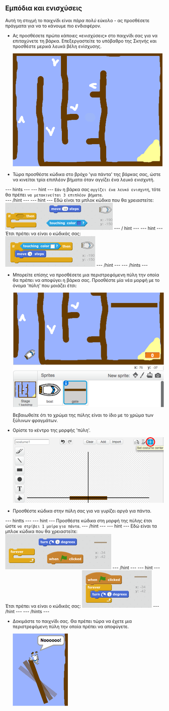 ## Εμπόδια και ενισχύσεις

Αυτή τη στιγμή το παιχνίδι είναι *πάρα πολύ* εύκολο - ας προσθέσετε πράγματα για να το κάνουμε πιο ενδιαφέρον.

+ Ας προσθέσετε πρώτα κάποιες «ενισχύσεις» στο παιχνίδι σας για να επιταχύνετε τη βάρκα. Επεξεργαστείτε το υπόβαθρο της Σκηνής και προσθέστε μερικά λευκά βέλη ενίσχυσης.
    
    ![στιγμιότυπο](images/boat-boost.png)

+ Τώρα προσθέστε κώδικα στο βρόχο 'για πάντα' της βάρκας σας, ώστε να κινείται τρία επιπλέον βήματα όταν αγγίζει ένα λευκό ενισχυτή.

\--- hints \--- \--- hint \--- `Εάν` η βάρκα σας `αγγίζει ένα λευκό ενισχυτή`, τότε θα πρέπει `να μετακινείται 3 επιπλέον βήματα`.  
\--- /hint \--- \--- hint \--- Εδώ είναι τα μπλοκ κώδικα που θα χρειαστείτε: ![screenshot](images/boat-boost-blocks.png) \--- / hint \--- \--- hint \--- Έτσι πρέπει να είναι ο κώδικάς σας: ![screenshot](images/boat-boost-code.png) \--- /hint \--- \--- /hints \---

+ Μπορείτε επίσης να προσθέσετε μια περιστρεφόμενη πύλη την οποία θα πρέπει να αποφύγει η βάρκα σας. Προσθέστε μία νέα μορφή με το όνομα 'πύλη' που μοιάζει έτσι:
    
    ![στιγμιότυπο](images/boat-gate.png)
    
    Βεβαιωθείτε ότι το χρώμα της πύλης είναι το ίδιο με το χρώμα των ξύλινων φραγμάτων.

+ Ορίστε το κέντρο της μορφής 'πύλη'.
    
    ![στιγμιότυπο](images/boat-center.png)

+ Προσθέστε κώδικα στην πύλη σας για να γυρίζει αργά για πάντα.

\--- hintts \--- \--- hint \--- Προσθέστε κώδικα στη μορφή της πύλης έτσι ώστε `να στρίβει 1 μοίρα` `για πάντα`. \--- /hint \--- \--- hint \--- Εδώ είναι τα μπλοκ κώδικα που θα χρειαστείτε: ![screenshot](images/boat-spin-blocks.png) \--- /hint \--- \--- hint \--- Έτσι πρέπει να είναι ο κώδικάς σας: ![screenshot](images/boat-spin-code.png) \--- /hint \--- \--- /hints \---

+ Δοκιμάστε το παιχνίδι σας. Θα πρέπει τώρα να έχετε μια περιστρεφόμενη πύλη την οποία πρέπει να αποφύγετε.
    
    ![στιγμιότυπο](images/boat-gate-test.png)